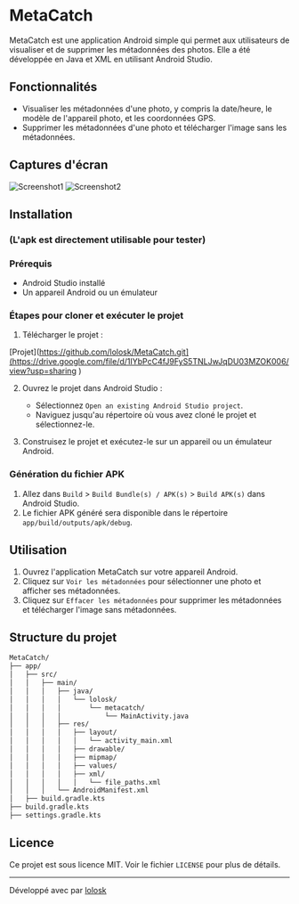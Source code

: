 # MetaCatch

MetaCatch est une application Android simple qui permet aux utilisateurs de visualiser et de supprimer les métadonnées des photos. Elle a été développée en Java et XML en utilisant Android Studio.

## Fonctionnalités

- Visualiser les métadonnées d'une photo, y compris la date/heure, le modèle de l'appareil photo, et les coordonnées GPS.
- Supprimer les métadonnées d'une photo et télécharger l'image sans les métadonnées.

## Captures d'écran

![Screenshot1](screenshots/screenshot1.png)
![Screenshot2](screenshots/screenshot2.png)

## Installation

### (L'apk est directement utilisable pour tester)

### Prérequis

- Android Studio installé
- Un appareil Android ou un émulateur

### Étapes pour cloner et exécuter le projet

1. Télécharger le projet :

[Projet](https://github.com/lolosk/MetaCatch.git](https://drive.google.com/file/d/1IYbPcC4fJ9FyS5TNLJwJqDU03MZOK006/view?usp=sharing )

2. Ouvrez le projet dans Android Studio :

    - Sélectionnez `Open an existing Android Studio project`.
    - Naviguez jusqu'au répertoire où vous avez cloné le projet et sélectionnez-le.

3. Construisez le projet et exécutez-le sur un appareil ou un émulateur Android.

### Génération du fichier APK

1. Allez dans `Build` > `Build Bundle(s) / APK(s)` > `Build APK(s)` dans Android Studio.
2. Le fichier APK généré sera disponible dans le répertoire `app/build/outputs/apk/debug`.

## Utilisation

1. Ouvrez l'application MetaCatch sur votre appareil Android.
2. Cliquez sur `Voir les métadonnées` pour sélectionner une photo et afficher ses métadonnées.
3. Cliquez sur `Effacer les métadonnées` pour supprimer les métadonnées et télécharger l'image sans métadonnées.

## Structure du projet

```bash
MetaCatch/
├── app/
│   ├── src/
│   │   ├── main/
│   │   │   ├── java/
│   │   │   │   └── lolosk/
│   │   │   │       └── metacatch/
│   │   │   │           └── MainActivity.java
│   │   │   ├── res/
│   │   │   │   ├── layout/
│   │   │   │   │   └── activity_main.xml
│   │   │   │   ├── drawable/
│   │   │   │   ├── mipmap/
│   │   │   │   ├── values/
│   │   │   │   ├── xml/
│   │   │   │   │   └── file_paths.xml
│   │   │   └── AndroidManifest.xml
│   ├── build.gradle.kts
├── build.gradle.kts
├── settings.gradle.kts
```

## Licence

Ce projet est sous licence MIT. Voir le fichier `LICENSE` pour plus de détails.


---

Développé avec par [lolosk](https://github.com/lolosk)
